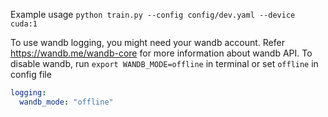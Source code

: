 Example usage
`python train.py --config config/dev.yaml --device cuda:1`

To use wandb logging, you might need your wandb account.
Refer https://wandb.me/wandb-core for more information about wandb API. 
To disable wandb, run `export WANDB_MODE=offline` in terminal or set `offline` in config file
```yaml
logging:
  wandb_mode: "offline"
```
